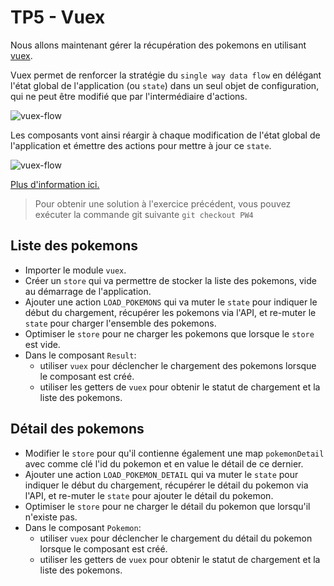 # TP5 - Vuex

Nous allons maintenant gérer la récupération des pokemons en utilisant [vuex](https://vuex.vuejs.org/).

Vuex permet de renforcer la stratégie du `single way data flow` en délégant l'état global de l'application (ou `state`) dans un seul objet de configuration, qui ne peut être modifié que par l'intermédiaire d'actions.

![vuex-flow](https://vuex.vuejs.org/fr/images/flow.png)

Les composants vont ainsi réargir à chaque modification de l'état global de l'application et émettre des actions pour mettre à jour ce `state`. 

![vuex-flow](https://vuex.vuejs.org/fr/images/vuex.png)

[Plus d'information ici.](https://vuex.vuejs.org/fr/intro.html) 

> Pour obtenir une solution à l'exercice précédent, vous pouvez exécuter la commande git suivante `git checkout PW4`

## Liste des pokemons
- Importer le module `vuex`.
- Créer un `store` qui va permettre de stocker la liste des pokemons, vide au démarrage de l'application.
- Ajouter une action `LOAD_POKEMONS` qui va muter le `state` pour indiquer le début du chargement, récupérer les pokemons via l'API, et re-muter le `state` pour charger l'ensemble des pokemons.
- Optimiser le `store` pour ne charger les pokemons que lorsque le `store` est vide.
- Dans le composant `Result`:
  - utiliser `vuex` pour déclencher le chargement des pokemons lorsque le composant est créé.
  - utiliser les getters de `vuex` pour obtenir le statut de chargement et la liste des pokemons.

## Détail des pokemons

- Modifier le `store` pour qu'il contienne également une map `pokemonDetail` avec comme clé l'id du pokemon et en value le détail de ce dernier.
- Ajouter une action `LOAD_POKEMON_DETAIL` qui va muter le `state` pour indiquer le début du chargement, récupérer le détail du pokemon via l'API, et re-muter le `state` pour ajouter le détail du pokemon.
- Optimiser le `store` pour ne charger le détail du pokemon que lorsqu'il n'existe pas.
- Dans le composant `Pokemon`:
  - utiliser `vuex` pour déclencher le chargement du détail du pokemon lorsque le composant est créé.
  - utiliser les getters de `vuex` pour obtenir le statut de chargement et la liste des pokemons.
